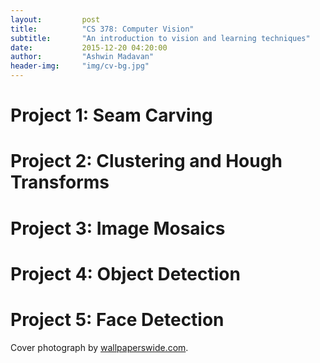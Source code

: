 ```yaml
---
layout:         post
title:          "CS 378: Computer Vision"
subtitle:       "An introduction to vision and learning techniques"
date:           2015-12-20 04:20:00
author:         "Ashwin Madavan"
header-img:     "img/cv-bg.jpg"
---
```


# Project 1: Seam Carving

# Project 2: Clustering and Hough Transforms

# Project 3: Image Mosaics

# Project 4: Object Detection

# Project 5: Face Detection

Cover photograph by [wallpaperswide.com](http://wallpaperswide.com/clear_vision-wallpapers.html).
